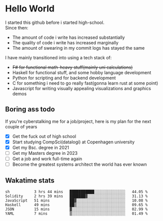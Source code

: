 # Hello World

I started this github before i started high-school.  
Since then:
- The amount of code i write has increased substantially
- The quality of code i write has increased marginally
- The amount of swearing in my commit logs has stayed the same

I have mainly transitioned into using a tech stack of:
- ~~F# for functional math-heavy stuff(mainly uni calculations)~~
- Haskell for functional stuff, and some hobby language development
- Python for scripting and for backend development
- C for something i need to go really fast(gonna learn rust at some point)
- Javascript for writing visually appealing visualizations and graphics demos

## Boring ass todo
If you're cyberstalking me for a job/project, here is my plan for the next couple of years
- [x] Get the fuck out of high school
- [x] Start studying CompSci(datalogi) at Copenhagen university
- [x] Get my Bsc. degree in 2021
- [ ] Get my Masters degree in 2023
- [ ] Get a job and work full-time again
- [ ] Become the greatest systems architect the world has ever known

## Wakatime stats
<!--START_SECTION:waka-->

```text
sh           3 hrs 44 mins   ███████████░░░░░░░░░░░░░░   44.05 %
Solidity     2 hrs 39 mins   ███████▓░░░░░░░░░░░░░░░░░   31.13 %
JavaScript   51 mins         ██▓░░░░░░░░░░░░░░░░░░░░░░   10.08 %
Haskell      49 mins         ██▒░░░░░░░░░░░░░░░░░░░░░░   09.65 %
JSON         15 mins         ▓░░░░░░░░░░░░░░░░░░░░░░░░   02.99 %
YAML         7 mins          ▒░░░░░░░░░░░░░░░░░░░░░░░░   01.49 %
```

<!--END_SECTION:waka-->
